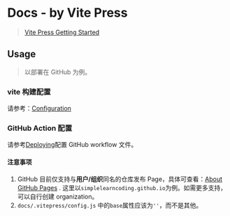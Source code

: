 # Docs - by Vite Press

> [Vite Press Getting Started](https://vitepress.vuejs.org/guide/getting-started)

## Usage

> 以部署在 GitHub 为例。

### vite 构建配置

请参考：[Configuration](https://vitepress.vuejs.org/guide/configuration)

### GitHub Action 配置

请参考[Deploying](https://vitepress.vuejs.org/guide/deploying)配置 GitHub workflow 文件。

#### 注意事项

1. GitHub 目前仅支持与**用户/组织**同名的仓库发布
   Page，具体可查看：[About GitHub Pages](https://docs.github.com/cn/pages/getting-started-with-github-pages/about-github-pages)
   . 这里以`simplelearncoding.github.io`为例。如需更多支持，可以自行创建 organization。
2. `docs/.vitepress/config.js` 中的`base`属性应该为`''`，而不是其他。
